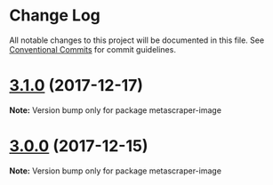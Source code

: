 # Change Log

All notable changes to this project will be documented in this file.
See [Conventional Commits](https://conventionalcommits.org) for commit guidelines.

<a name="3.1.0"></a>
# [3.1.0](https://github.com/microlinkhq/metascraper/tree/master/packages/metascraper-image/compare/v3.0.0...v3.1.0) (2017-12-17)




**Note:** Version bump only for package metascraper-image

<a name="3.0.0"></a>
# [3.0.0](https://github.com/microlinkhq/metascraper/tree/master/packages/metascraper-image/compare/2.0.0...3.0.0) (2017-12-15)




**Note:** Version bump only for package metascraper-image
